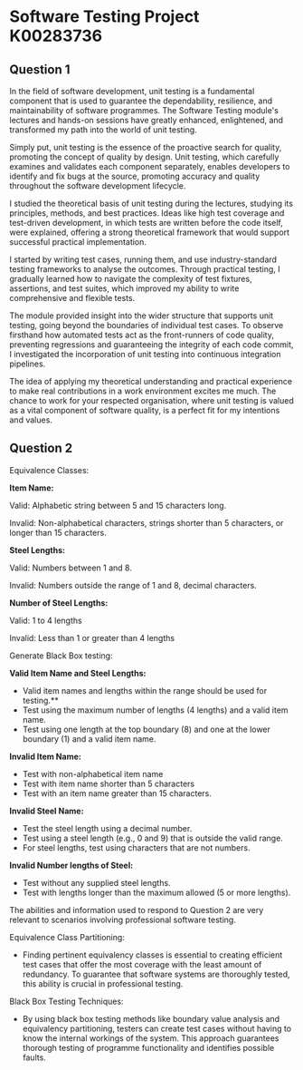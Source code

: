 ﻿
# Software Testing Project K00283736

## Question 1

In the field of software development, unit testing is a fundamental component that is used to guarantee the dependability, resilience, and maintainability of software programmes. The Software Testing module's lectures and hands-on sessions have greatly enhanced, enlightened, and transformed my path into the world of unit testing.

Simply put, unit testing is the essence of the proactive search for quality, promoting the concept of quality by design. Unit testing, which carefully examines and validates each component separately, enables developers to identify and fix bugs at the source, promoting accuracy and quality throughout the software development lifecycle.

I studied the theoretical basis of unit testing during the lectures, studying its principles, methods, and best practices. Ideas like high test coverage and test-driven development, in which tests are written before the code itself, were explained, offering a strong theoretical framework that would support successful practical implementation.

I started by writing test cases, running them, and use industry-standard testing frameworks to analyse the outcomes. Through practical testing, I gradually learned how to navigate the complexity of test fixtures, assertions, and test suites, which improved my ability to write comprehensive and flexible tests.

The module provided insight into the wider structure that supports unit testing, going beyond the boundaries of individual test cases. To observe firsthand how automated tests act as the front-runners of code quality, preventing regressions and guaranteeing the integrity of each code commit, I investigated the incorporation of unit testing into continuous integration pipelines.  

The idea of applying my theoretical understanding and practical experience to make real contributions in a work environment excites me much. The chance to work for your respected organisation, where unit testing is valued as a vital component of software quality, is a perfect fit for my intentions and values.

## Question 2

Equivalence Classes:

**Item Name:**  

Valid: Alphabetic string between 5 and 15 characters long.

Invalid: Non-alphabetical characters, strings shorter than 5 characters, or longer than 15 characters.  

**Steel Lengths:**

Valid: Numbers between 1 and 8.

Invalid: Numbers outside the range of 1 and 8, decimal characters.

**Number of Steel Lengths:**

Valid: 1 to 4 lengths

Invalid: Less than 1 or greater than 4 lengths

Generate Black Box testing:

**Valid Item Name and Steel Lengths:**

- Valid item names and lengths within the range should be used for testing.**
- Test using the maximum number of lengths (4 lengths) and a valid item name.
- Test using one length at the top boundary (8) and one at the lower boundary (1) and a valid item name.

**Invalid Item Name:**

- Test with non-alphabetical item name  
- Test with item name shorter than 5 characters  
- Test with an item name greater than 15 characters.

**Invalid Steel Name:**

- Test the steel length using a decimal number.
- Test using a steel length (e.g., 0 and 9) that is outside the valid range.
- For steel lengths, test using characters that are not numbers.

**Invalid Number lengths of Steel:**

- Test without any supplied steel lengths.
- Test with lengths longer than the maximum allowed (5 or more lengths).

The abilities and information used to respond to Question 2 are very relevant to scenarios involving professional software testing.

Equivalence Class Partitioning:

- Finding pertinent equivalency classes is essential to creating efficient test cases that offer the most coverage with the least amount of redundancy. To guarantee that software systems are thoroughly tested, this ability is crucial in professional testing.

Black Box Testing Techniques:

- By using black box testing methods like boundary value analysis and equivalency partitioning, testers can create test cases without having to know the internal workings of the system. This approach guarantees thorough testing of programme functionality and identifies possible faults.

